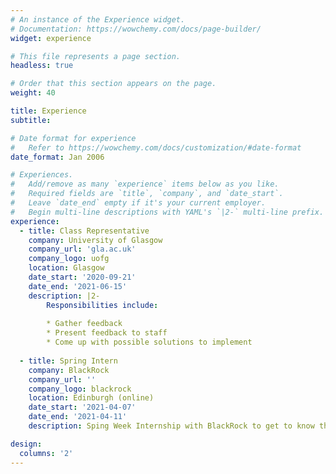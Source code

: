 ```yaml
---
# An instance of the Experience widget.
# Documentation: https://wowchemy.com/docs/page-builder/
widget: experience

# This file represents a page section.
headless: true

# Order that this section appears on the page.
weight: 40

title: Experience
subtitle:

# Date format for experience
#   Refer to https://wowchemy.com/docs/customization/#date-format
date_format: Jan 2006

# Experiences.
#   Add/remove as many `experience` items below as you like.
#   Required fields are `title`, `company`, and `date_start`.
#   Leave `date_end` empty if it's your current employer.
#   Begin multi-line descriptions with YAML's `|2-` multi-line prefix.
experience:
  - title: Class Representative
    company: University of Glasgow
    company_url: 'gla.ac.uk'
    company_logo: uofg
    location: Glasgow
    date_start: '2020-09-21'
    date_end: '2021-06-15'
    description: |2-
        Responsibilities include:
        
        * Gather feedback
        * Present feedback to staff
        * Come up with possible solutions to implement
        
  - title: Spring Intern
    company: BlackRock
    company_url: ''
    company_logo: blackrock
    location: Edinburgh (online)
    date_start: '2021-04-07'
    date_end: '2021-04-11'
    description: Sping Week Internship with BlackRock to get to know the Aladding Project Group.

design:
  columns: '2'
---
```


